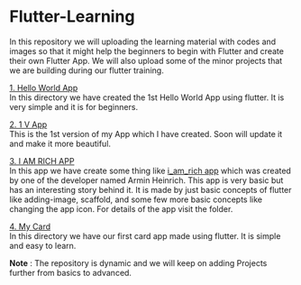# Flutter-Learning

In this repository we will uploading the learning material with codes and images so that it might help the beginners to begin with Flutter and create their own Flutter App. We will also upload some of the minor projects that we are building during our flutter training.


<a href = "https://github.com/deepika-jangid/Flutter-Learning/tree/master/Hello%20World">1. Hello World App</a><br>
In this directory we have created the 1st Hello World App using flutter. It is very simple and it is for beginners.

<a href = "https://github.com/deepika-jangid/Flutter-Learning/tree/master/1st%20V%20App">2. 1 V App</a><br>
This is the 1st version of my App which I have created. Soon will update it and make it more beautiful.

<a href = "https://github.com/deepika-jangid/Flutter-Learning/tree/master/I%20AM%20RICH">3. I AM RICH APP</a><br>
In this app we have create some thing like <a href="https://en.wikipedia.org/wiki/I_Am_Rich">i_am_rich app</a> which was created by one of the developer named Armin Heinrich. This app is very basic but has an interesting story behind it. It is made by just basic concepts of flutter like adding-image, scaffold, and some few more basic concepts like changing the app icon. For details of the app visit the folder.

[4. My Card](https://github.com/deepika-jangid/Flutter-Learning/tree/master/mycard) <br>
In this directory we have our first card app made using flutter. It is simple and easy to learn.

<b>Note</b> : The repository is dynamic and we will keep on adding Projects further from basics to advanced.

